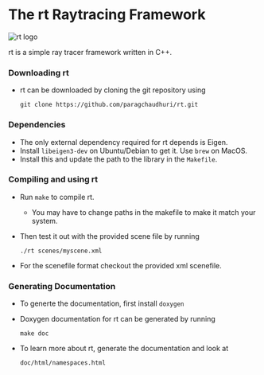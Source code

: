 # The rt Raytracing Framework


![rt logo](https://github.com/paragchaudhuri/rt/blob/master/doc/rt-logo-small.jpg?raw=true)

rt is a simple ray tracer framework written in C++. 

### Downloading rt

- rt can be downloaded by cloning the git repository using

  `git clone https://github.com/paragchaudhuri/rt.git`

### Dependencies

- The only external dependency required for rt depends is Eigen.
- Install `libeigen3-dev` on Ubuntu/Debian to get it. Use `brew` on MacOS.  
- Install this and update the path to the library in the `Makefile`.

### Compiling and using rt

- Run `make` to compile rt. 

  - You may have to change paths in the makefile to make it match your system.

- Then test it out with the provided scene file by running

  `./rt scenes/myscene.xml`

- For the scenefile format checkout the provided xml scenefile.


### Generating Documentation
- To generte the documentation, first install `doxygen`

- Doxygen documentation for rt can be generated by running

  `make doc`

- To learn more about rt, generate the documentation and look at 

  `doc/html/namespaces.html`
 


